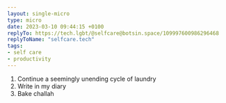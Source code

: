 ```yaml
---
layout: single-micro
type: micro
date: 2023-03-10 09:44:15 +0100
replyTo: https://tech.lgbt/@selfcare@botsin.space/109997600986296468
replyToName: "selfcare.tech"
tags:
- self care
- productivity
---
```

1. Continue a seemingly unending cycle of laundry
2. Write in my diary
3. Bake challah
